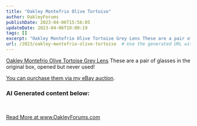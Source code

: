 ```yaml
---
title: "Oakley Montefrio Olive Tortoise"
author: OakleyForums
publishDate: 2023-04-06T15:56:05
updateDate: 2023-04-06T19:00:19
tags: []
excerpt: "Oakley Montefrio Olive Tortoise Grey Lens These are a pair of glasses in the original box, opened but never used!  You can purchase them via my eBay auction.  AI Generated content below:  &nbsp; "
url: /2023/oakley-montefrio-olive-tortoise  # Use the generated URL with year
---
```

<p><a href="https://www.ebay.com/itm/155489722972">Oakley Montefrio Olive Tortoise Grey Lens</a> These are a pair of glasses in the original box, opened but never used!</p>  <p><a href="https://www.ebay.com/itm/155489722972">You can purchase them via my eBay auction</a>.</p>  <h3 id="ai-generated-content-below">AI Generated content below:</h3>  <p>&nbsp;</p>  <a href="https://www.OakleyForums.com/oakley-montefrio-olive-tortoise">Read More at www.OakleyForums.com</a>
